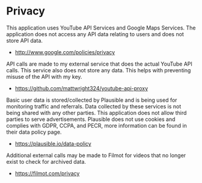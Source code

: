 # Privacy

This application uses YouTube API Services and Google Maps Services. 
The application does not access any API data relating to users and does not store API data.

- http://www.google.com/policies/privacy

API calls are made to my external service that does the actual YouTube API calls.
This service also does not store any data.
This helps with preventing misuse of the API with my key.

- https://github.com/mattwright324/youtube-api-proxy

Basic user data is stored/collected by Plausible and is being used for monitoring traffic and referrals.
Data collected by these services is not being shared with any other parties. 
This application does not allow third parties to serve advertisements.
Plausible does not use cookies and complies with GDPR, CCPA, and PECR, more information can be found in their data policy page.

- https://plausible.io/data-policy

Additional external calls may be made to Filmot for videos that no longer exist to check for archived data.

- https://filmot.com/privacy

